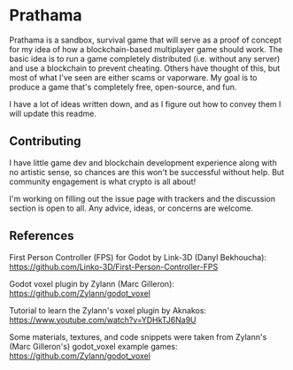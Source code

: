 # Prathama
Prathama is a sandbox, survival game that will serve as a proof of concept for my idea of how a blockchain-based multiplayer game should work. The basic idea is to run a game completely distributed (i.e. without any server) and use a blockchain to prevent cheating. Others have thought of this, but most of what I've seen are either scams or vaporware. My goal is to produce a game that's completely free, open-source, and fun.

I have a lot of ideas written down, and as I figure out how to convey them I will update this readme.

## Contributing
I have little game dev and blockchain development experience along with no artistic sense, so chances are this won't be successful without help. But community engagement is what crypto is all about!

I'm working on filling out the issue page with trackers and the discussion section is open to all. Any advice, ideas, or concerns are welcome.

## References
First Person Controller (FPS) for Godot by Link-3D (Danyl Bekhoucha): https://github.com/Linko-3D/First-Person-Controller-FPS

Godot voxel plugin by Zylann (Marc Gilleron): https://github.com/Zylann/godot_voxel

Tutorial to learn the Zylann's voxel plugin by Aknakos: https://www.youtube.com/watch?v=YDHkTJ6Na9U

Some materials, textures, and code snippets were taken from Zylann's (Marc Gilleron's) godot_voxel example games: https://github.com/Zylann/godot_voxel